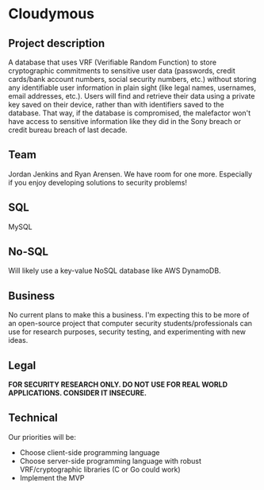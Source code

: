 # Cloudymous
## Project description
A database that uses VRF (Verifiable Random Function) to store cryptographic commitments to sensitive user data (passwords, credit cards/bank account numbers, social security numbers, etc.) without storing any identifiable user information in plain sight (like legal names, usernames, email addresses, etc.). Users will find and retrieve their data using a private key saved on their device, rather than with identifiers saved to the database. That way, if the database is compromised, the malefactor won't have access to sensitive information like they did in the Sony breach or credit bureau breach of last decade. 

## Team
Jordan Jenkins and Ryan Arensen.
We have room for one more. Especially if you enjoy developing solutions to security problems!

## SQL
MySQL

## No-SQL
Will likely use a key-value NoSQL database like AWS DynamoDB. 

## Business
No current plans to make this a business. I'm expecting this to be more of an open-source project that computer security students/professionals can use for research purposes, security testing, and experimenting with new ideas. 

## Legal
**FOR SECURITY RESEARCH ONLY. DO NOT USE FOR REAL WORLD APPLICATIONS. CONSIDER IT INSECURE.**

## Technical
Our priorities will be:
- Choose client-side programming language
- Choose server-side programming language with robust VRF/cryptographic libraries (C or Go could work)
- Implement the MVP
